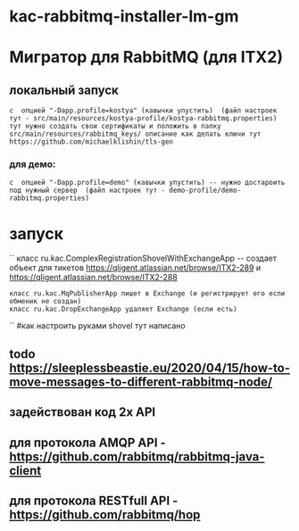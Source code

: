 # kac-rabbitmq-installer-lm-gm

# Мигратор для RabbitMQ (для ITX2)

## локальный запуск
``
    с  опцией "-Dapp.profile=kostya" (кавычки упустить) 
    (файл настроек тут - src/main/resources/kostya-profile/kostya-rabbitmq.properties)
    тут нужно создать свои сертификаты и положить в папку src/main/resources/rabbitmq_keys/
    описание как делать ключи тут https://github.com/michaelklishin/tls-gen
``
### для демо:
``
    с  опцией "-Dapp.profile=demo" (кавычки упустить) -- нужно достароить под нужный сервер 
    (файл настроек тут - demo-profile/demo-rabbitmq.properties)
``
# запуск
``
    класс ru.kac.ComplexRegistrationShovelWithExchangeApp -- создает объект для тикетов
    https://qligent.atlassian.net/browse/ITX2-289
    и 
    https://qligent.atlassian.net/browse/ITX2-288
    
    класс ru.kac.MqPublisherApp пишет в Exchange (и регистрирует его если обменик не создан)
    класс ru.kac.DropExchangeApp удаляет Exchange (если есть)
``
#как настроить руками shovel тут написано 
## todo https://sleeplessbeastie.eu/2020/04/15/how-to-move-messages-to-different-rabbitmq-node/ 

## задействован код 2х API 
## для протокола AMQP API - https://github.com/rabbitmq/rabbitmq-java-client
## для протокола RESTfull API - https://github.com/rabbitmq/hop
